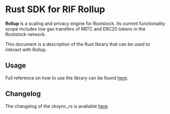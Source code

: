 # Rust SDK for RIF Rollup

**Rollup** is a scaling and privacy engine for Rootstock. Its current functionality scope includes low gas transfers of
RBTC and ERC20 tokens in the Rootstock network.

This document is a description of the Rust library that can be used to interact with Rollup.

## Usage

Full reference on how to use the library can be found [here](https://docs.zksync.io/api/sdk/rust/tutorial.html).

## Changelog

The changelog of the zksync_rs is avaliable [here](/changelog/rust-sdk.md).
